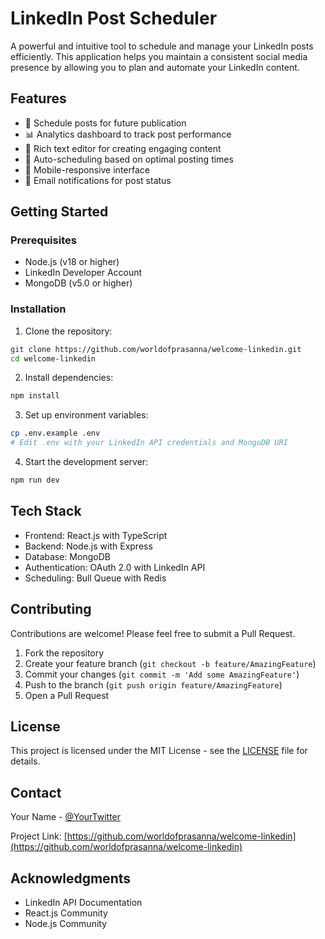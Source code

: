 # LinkedIn Post Scheduler

A powerful and intuitive tool to schedule and manage your LinkedIn posts efficiently. This application helps you maintain a consistent social media presence by allowing you to plan and automate your LinkedIn content.

## Features

- 📅 Schedule posts for future publication
- 📊 Analytics dashboard to track post performance
- 📝 Rich text editor for creating engaging content
- 🔄 Auto-scheduling based on optimal posting times
- 📱 Mobile-responsive interface
- 🔔 Email notifications for post status

## Getting Started

### Prerequisites

- Node.js (v18 or higher)
- LinkedIn Developer Account
- MongoDB (v5.0 or higher)

### Installation

1. Clone the repository:
```bash
git clone https://github.com/worldofprasanna/welcome-linkedin.git
cd welcome-linkedin
```

2. Install dependencies:
```bash
npm install
```

3. Set up environment variables:
```bash
cp .env.example .env
# Edit .env with your LinkedIn API credentials and MongoDB URI
```

4. Start the development server:
```bash
npm run dev
```

## Tech Stack

- Frontend: React.js with TypeScript
- Backend: Node.js with Express
- Database: MongoDB
- Authentication: OAuth 2.0 with LinkedIn API
- Scheduling: Bull Queue with Redis

## Contributing

Contributions are welcome! Please feel free to submit a Pull Request.

1. Fork the repository
2. Create your feature branch (`git checkout -b feature/AmazingFeature`)
3. Commit your changes (`git commit -m 'Add some AmazingFeature'`)
4. Push to the branch (`git push origin feature/AmazingFeature`)
5. Open a Pull Request

## License

This project is licensed under the MIT License - see the [LICENSE](LICENSE) file for details.

## Contact

Your Name - [@YourTwitter](https://twitter.com/YourTwitter)

Project Link: [https://github.com/worldofprasanna/welcome-linkedin](https://github.com/worldofprasanna/welcome-linkedin)

## Acknowledgments

- LinkedIn API Documentation
- React.js Community
- Node.js Community 